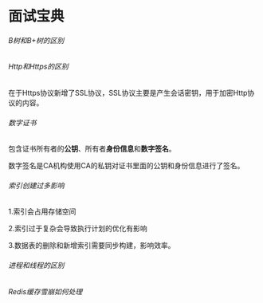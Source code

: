 # 面试宝典

###### B树和B+树的区别

###### Http和Https的区别

​	在于Https协议新增了SSL协议，SSL协议主要是产生会话密钥，用于加密Http协议的内容。

###### 数字证书

​	包含证书所有者的**公钥**、所有者**身份信息**和**数字签名**。

​	数字签名是CA机构使用CA的私钥对证书里面的公钥和身份信息进行了签名。

###### 索引创建过多影响

1.索引会占用存储空间

2.索引过于复杂会导致执行计划的优化有影响

3.数据表的删除和新增索引需要同步构建，影响效率。

###### 进程和线程的区别

###### Redis缓存雪崩如何处理